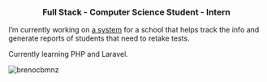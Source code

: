 <h3 align="center">Full Stack - Computer Science Student - Intern</h3>

I’m currently working on [a system](https://github.com/brenocbmnz/sistema-req-provas) for a school that helps track the info and generate reports of students that need to retake tests.

Currently learning PHP and Laravel.

<p><img align="center" src="https://github-readme-stats.vercel.app/api/top-langs?username=brenocbmnz&show_icons=true&locale=en&layout=compact" alt="brenocbmnz" /></p>
